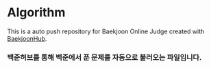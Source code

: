 # Algorithm
This is a auto push repository for Baekjoon Online Judge created with [BaekjoonHub](https://github.com/BaekjoonHub/BaekjoonHub).

### 백준허브를 통해 백준에서 푼 문제를 자동으로 불러오는 파일입니다.
